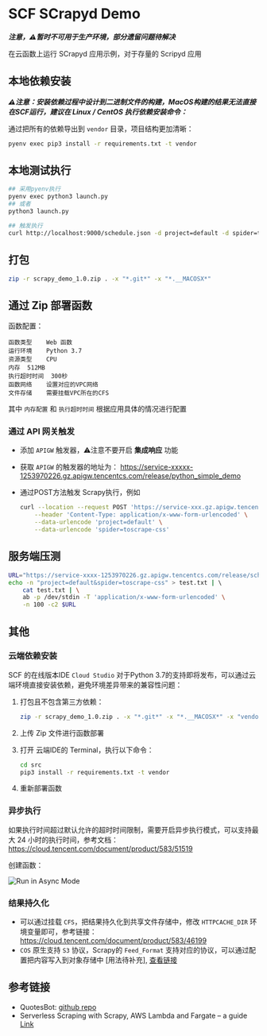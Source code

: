 # SCF SCrapyd Demo

***注意，⚠️暂时不可用于生产环境，部分遗留问题待解决***

在云函数上运行 SCrapyd 应用示例，对于存量的 Scripyd 应用

## 本地依赖安装

***⚠️注意：安装依赖过程中设计到二进制文件的构建，MacOS构建的结果无法直接在SCF运行，建议在 Linux / CentOS 执行依赖安装命令：***

通过把所有的依赖导出到 `vendor` 目录，项目结构更加清晰：

```bash
pyenv exec pip3 install -r requirements.txt -t vendor
```

## 本地测试执行

```bash
## 采用pyenv执行
pyenv exec python3 launch.py
## 或者
python3 launch.py

## 触发执行
curl http://localhost:9000/schedule.json -d project=default -d spider=toscrape-css
```
## 打包

```bash
zip -r scrapy_demo_1.0.zip . -x "*.git*" -x "*.__MACOSX*"
```
## 通过 Zip 部署函数

函数配置：

```
函数类型	Web 函数
运行环境	Python 3.7
资源类型	CPU
内存	512MB
执行超时时间	300秒
函数网络    设置对应的VPC网络
文件存储    需要挂载VPC所在的CFS
```

其中 `内存配置` 和 `执行超时时间` 根据应用具体的情况进行配置

### 通过 API 网关触发

- 添加 `APIGW` 触发器，⚠️注意不要开启 **集成响应** 功能
- 获取 `APIGW` 的触发器的地址为：
https://service-xxxxx-1253970226.gz.apigw.tencentcs.com/release/python_simple_demo
- 通过POST方法触发 Scrapy执行，例如

    ```bash
    curl --location --request POST 'https://service-xxx.gz.apigw.tencentcs.com/release/schedule.json' \
        --header 'Content-Type: application/x-www-form-urlencoded' \
        --data-urlencode 'project=default' \
        --data-urlencode 'spider=toscrape-css'
    ```
## 服务端压测

```bash
URL="https://service-xxxx-1253970226.gz.apigw.tencentcs.com/release/schedule.json"
echo -n "project=default&spider=toscrape-css" > test.txt | \ 
    cat test.txt | \
    ab -p /dev/stdin -T 'application/x-www-form-urlencoded' \
    -n 100 -c2 $URL
```
## 其他

### 云端依赖安装

SCF 的在线版本IDE `Cloud Studio` 对于Python 3.7的支持即将发布，可以通过云端环境直接安装依赖，避免环境差异带来的兼容性问题：

1. 打包且不包含第三方依赖：

    ```bash
    zip -r scrapy_demo_1.0.zip . -x "*.git*" -x "*.__MACOSX*" -x "vendor"
    ```
2. 上传 Zip 文件进行函数部署
3. 打开 云端IDE的 Terminal，执行以下命令：

    ```bash
    cd src
    pip3 install -r requirements.txt -t vendor
    ```
4. 重新部署函数

### 异步执行

如果执行时间超过默认允许的超时时间限制，需要开启异步执行模式，可以支持最大 24 小时的执行时间，参考文档：https://cloud.tencent.com/document/product/583/51519

创建函数：

![Run in Async Mode](https://user-images.githubusercontent.com/251222/160980864-05f281ed-0cd3-40ac-a091-1ac46f6149b2.png)


### 结果持久化

- 可以通过挂载 `CFS`，把结果持久化到共享文件存储中，修改 `HTTPCACHE_DIR` 环境变量即可，参考链接：https://cloud.tencent.com/document/product/583/46199
- `COS` 原生支持 `S3` 协议，Scrapy的 `Feed_Format` 支持对应的协议，可以通过配置把内容写入到对象存储中 [用法待补充], [查看链接](https://docs.scrapy.org/en/latest/topics/feed-exports.html#topics-feed-storage-s3)

## 参考链接

- QuotesBot: [github repo](https://github.com/scrapinghub/spidyquotes)
- Serverless Scraping with Scrapy, AWS Lambda and Fargate – a guide [Link](https://blog.vikfand.com/posts/scrapy-fargate-sls-guide/)
